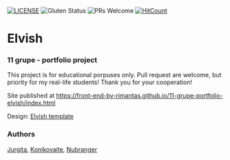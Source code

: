 [![LICENSE](https://img.shields.io/badge/license-MIT-blue.svg?style=flat-square)](https://github.com/belauzas/HTML5-website-template/blob/master/LICENSE.md)
![Gluten Status](https://img.shields.io/badge/Gluten-Free-green.svg)
![PRs Welcome](https://img.shields.io/badge/PRs-welcome-brightgreen.svg)
[![HitCount](http://hits.dwyl.com/front-end-by-rimantas/11-grupe-portfolio-elvish.svg)](http://hits.dwyl.com/front-end-by-rimantas/11-grupe-portfolio-elvish)

# Elvish
### 11 grupe - portfolio project

This project is for educational porpuses only. Pull request are welcome, but priority for my real-life students! Thank you for your cooperation!

Site published at https://front-end-by-rimantas.github.io/11-grupe-portfolio-elvish/index.html

Design: [Elvish template](http://themesboss.com/elvish/index_6.html)

### Authors
[Jurgita](https://github.com/Jurgitamik), [Konikovaite](https://github.com/konikovaite), [Nubranger](https://github.com/nubranger)
